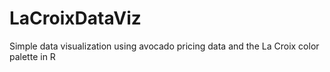 # LaCroixDataViz
Simple data visualization using avocado pricing data and the La Croix color palette in R
